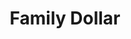 ---
title: "Family Dollar"
url: /kansas-city/family-dollar-east-truman-road/
shop: variety store
---